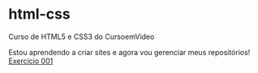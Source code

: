 # html-css
 Curso de HTML5 e CSS3 do CursoemVideo

Estou aprendendo a criar sites e agora vou gerenciar meus repositórios!
<a href="https://github.com/Eduardo-Rodriguess/html-css/exercicios/ex001">Exercício 001</a>